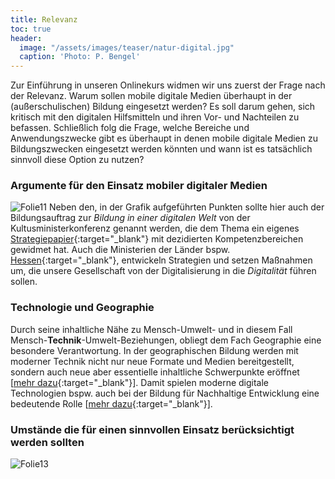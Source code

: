 ```yaml
---
title: Relevanz
toc: true
header:
  image: "/assets/images/teaser/natur-digital.jpg"
  caption: 'Photo: P. Bengel'
---
```


Zur Einführung in unseren Onlinekurs widmen wir uns zuerst der Frage nach der Relevanz. Warum sollen mobile digitale Medien überhaupt in der (außerschulischen) Bildung eingesetzt werden? Es soll darum gehen, sich kritisch mit den digitalen Hilfsmitteln und ihren Vor- und Nachteilen zu befassen. Schließlich folg die Frage, welche Bereiche und Anwendungszwecke gibt es überhaupt in denen mobile digitale Medien zu Bildungszwecken eingesetzt werden könnten und wann ist es tatsächlich sinnvoll diese Option zu nutzen? 
<!--more-->

### Argumente für den Einsatz mobiler digitaler Medien
![Folie11]({{site.baseurl}}/assets/images/Folie11.png)
Neben den, in der Grafik aufgeführten Punkten sollte hier auch der Bildungsauftrag zur *Bildung in einer digitalen Welt* von der Kultusministerkonferenz genannt werden, die dem Thema ein eigenes [Strategiepapier](https://www.kmk.org/themen/bildung-in-der-digitalen-welt/strategie-bildung-in-der-digitalen-welt.html){:target="_blank"} mit dezidierten Kompetenzbereichen gewidmet hat. Auch die Ministerien der Länder bspw. [Hessen](https://kultusministerium.hessen.de/Digitalisierung){:target="_blank"}, entwickeln Strategien und setzen Maßnahmen um, die unsere Gesellschaft von der Digitalisierung in die *Digitalität* führen sollen. 
### Technologie und Geographie
Durch seine inhaltliche Nähe zu Mensch-Umwelt- und in diesem Fall Mensch-**Technik**-Umwelt-Beziehungen, obliegt dem Fach Geographie eine besondere Verantwortung. In der geographischen Bildung werden mit moderner Technik nicht nur neue Formate und Medien bereitgestellt, sondern auch neue aber essentielle inhaltliche Schwerpunkte eröffnet [[mehr dazu](https://www.friedrich-verlag.de/geographie/methodik-didaktik/geographieunterricht-digital-9498){:target="_blank"}]. Damit spielen moderne digitale Technologien bspw. auch bei der Bildung für Nachhaltige Entwicklung eine bedeutende Rolle [[mehr dazu](https://www.bne-portal.de/bne/de/einstieg/themen/digitalisierung-und-bne/digitalisierung-und-bne.html){:target="_blank"}]. 

### Umstände die für einen sinnvollen Einsatz berücksichtigt werden sollten
![Folie13]({{site.baseurl}}/assets/images/Folie13.png)





